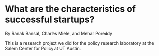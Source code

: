 # What are the characteristics of successful startups?

By Ranak Bansal, Charles Miele, and Mehar Poreddy

This is a research project we did for the policy research laboratory at the Salem Center for Policy at UT Austin.
